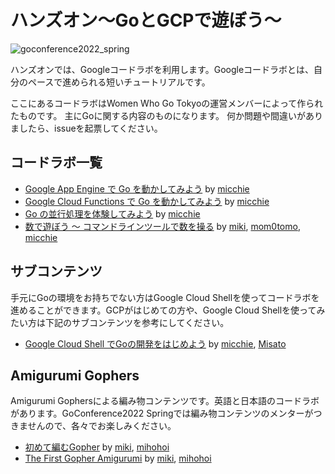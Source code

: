 # ハンズオン〜GoとGCPで遊ぼう〜

![goconference2022_spring](https://user-images.githubusercontent.com/16359292/161362956-23e51584-5ddd-4acb-b681-25ce175aecfc.png)

ハンズオンでは、Googleコードラボを利用します。Googleコードラボとは、自分のペースで進められる短いチュートリアルです。

ここにあるコードラボはWomen Who Go Tokyoの運営メンバーによって作られたものです。 主にGoに関する内容のものになります。
何か問題や間違いがありましたら、issueを起票してください。

## コードラボ一覧
- [Google App Engine で Go を動かしてみよう](https://womenwhogotokyo.github.io/codelab/google-app-engine-go?index=codelab) by [micchie](https://twitter.com/micchiebear)
- [Google Cloud Functions で Go を動かしてみよう](https://womenwhogotokyo.github.io/codelab/google-cloud-functions-go?index=codelab) by [micchie](https://twitter.com/micchiebear)
- [Go の並行処理を体験してみよう](https://womenwhogotokyo.github.io/codelab/tutorial-concurrency-go/?index=codelab) by [micchie](https://twitter.com/micchiebear)
- [数で遊ぼう 〜 コマンドラインツールで数を操る](https://womenwhogotokyo.github.io/codelab/play-with-number?index=codelab) by [miki](https://twitter.com/mikisslv09), [mom0tomo](https://twitter.com/mom0tomo), [micchie](https://twitter.com/micchiebear)


## サブコンテンツ
手元にGoの環境をお持ちでない方はGoogle Cloud Shellを使ってコードラボを進めることができます。GCPがはじめての方や、Google Cloud Shellを使ってみたい方は下記のサブコンテンツを参考にしてください。
- [Google Cloud Shell でGoの開発をはじめよう](https://womenwhogotokyo.github.io/codelab/google-cloud-shell-go-solo?index=codelab) by [micchie](https://twitter.com/micchiebear), [Misato](https://twitter.com/mikkegt)

## Amigurumi Gophers
Amigurumi Gophersによる編み物コンテンツです。英語と日本語のコードラボがあります。GoConference2022 Springでは編み物コンテンツのメンターがつきませんので、各々でお楽しみください。

- [初めて編むGopher](https://womenwhogotokyo.github.io/codelab/gopher-amigurumi/ja?index=codelab) by [miki](https://twitter.com/mikisslv09), [mihohoi](https://twitter.com/Danny_miho)
- [The First Gopher Amigurumi](https://womenwhogotokyo.github.io/codelab/gopher-amigurumi/en?index=codelab) by [miki](https://twitter.com/mikisslv09), [mihohoi](https://twitter.com/Danny_miho)
